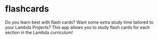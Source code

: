 # flashcards
Do you learn best with flash cards? Want some extra study time tailored to your Lambda Projects? This app allows you to study flash cards for each section in the Lambda curriculum!
